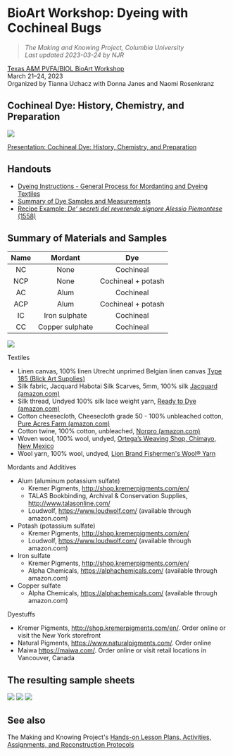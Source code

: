 # BioArt Workshop: Dyeing with Cochineal Bugs
>_The Making and Knowing Project, Columbia University_<br>
_Last updated 2023-03-24 by NJR_<br>

[Texas A&M PVFA/BIOL BioArt Workshop](https://pvfa.tamu.edu/news/2023/03/20/bio-art-workshops-to-show-creative-process-using-cochineal-insects-bacteria/)<br/>
March 21–24, 2023<br/>
Organized by Tianna Uchacz with Donna Janes and Naomi Rosenkranz

## Cochineal Dye: History, Chemistry, and Preparation

<img src="/images/sp23_tamu-dyes-coverpage.jpg?raw=true" />

[Presentation: Cochineal Dye: History, Chemistry, and Preparation](2023_dyes_cochineal-history-chem-prep_TAMU-compressed.pdf)


## Handouts

- [Dyeing Instructions - General Process for Mordanting and Dyeing Textiles](sp23_handout_dyeing-textiles_general-process.pdf)
- [Summary of Dye Samples and Measurements](sp23_printout_samples-amounts.pdf)
- [Recipe Example: *De' secreti del reverendo signore Alessio Piemontese* (1558)](sp23_printout_recipe-example-piemontese.pdf)

## Summary of Materials and Samples

| Name |     Mordant     |         Dye        |
|:----:|:---------------:|:------------------:|
|  NC  |       None      |      Cochineal     |
|  NCP |       None      | Cochineal + potash |
|  AC  |       Alum      |      Cochineal     |
|  ACP |       Alum      | Cochineal + potash |
|  IC  |  Iron sulphate  |      Cochineal     |
|  CC  | Copper sulphate |      Cochineal     |

<img src="/images/sp23_tamu-dyes_textiles.jpg?raw=true" />

Textiles
- Linen canvas, 100% linen Utrecht unprimed Belgian linen canvas [Type 185 (Blick Art Supplies)](http://www.dickblick.com/items/07394-2501/)
- Silk fabric, Jacquard Habotai Silk Scarves, 5mm, 100% silk [Jacquard (amazon.com)](https://www.amazon.com/Jacquard-Products-60-Inch-Habotai-Scarves/dp/B004QIOG2K/ref=sr_1_cc_1?s=aps&ie=UTF8&qid=1526216841&sr=1-1-catcorr&keywords=silk+scarf+for+dyeing)
- Silk thread, Undyed 100% silk lace weight yarn, [Ready to Dye (amazon.com)](https://www.amazon.com/gp/product/B06XJPNH9H/ref=oh_aui_search_detailpage?ie=UTF8&psc=1)
- Cotton cheesecloth, Cheesecloth grade 50 - 100% unbleached cotton, [Pure Acres Farm (amazon.com)](https://www.amazon.com/gp/product/B01CUU0RYQ/ref=oh_aui_search_detailpage?ie=UTF8&psc=1)
- Cotton twine, 100% cotton, unbleached, [Norpro (amazon.com)](https://www.amazon.com/gp/product/B01MQCK0SX/ref=ewc_pr_img_1?smid=ASWXYMZ62AL56&psc=1)
- Woven wool, 100% wool, undyed, [Ortega’s Weaving Shop, Chimayo, New Mexico](https://ortegasweaving.com/)
- Wool yarn, 100% wool, undyed, [Lion Brand Fishermen's Wool® Yarn](https://www.lionbrand.com/products/fishermens-wool-yarn?variant=32420913184861)

Mordants and Additives
- Alum (aluminum potassium sulfate)
     - Kremer Pigments, <http://shop.kremerpigments.com/en/>
     - TALAS Bookbinding, Archival & Conservation Supplies, <http://www.talasonline.com/>
     - Loudwolf, <https://www.loudwolf.com/> (available through amazon.com)
- Potash (potassium sulfate)
     - Kremer Pigments, <http://shop.kremerpigments.com/en/>
     - Loudwolf, <https://www.loudwolf.com/> (available through amazon.com)
- Iron sulfate
     - Kremer Pigments, <http://shop.kremerpigments.com/en/>
     - Alpha Chemicals, <https://alphachemicals.com/> (available through amazon.com)
- Copper sulfate
     - Alpha Chemicals, <https://alphachemicals.com/> (available through amazon.com)

Dyestuffs
- Kremer Pigments, <http://shop.kremerpigments.com/en/>. Order online or visit the New York storefront
- Natural Pigments, <https://www.naturalpigments.com/>. Order online
- Maiwa <https://maiwa.com/>. Order online or visit retail locations in Vancouver, Canada

## The resulting sample sheets

<img src="/images/sp23_tamu-dyes_textiles-final-01.jpg?raw=true" /> 

<img src="/images/sp23_tamu-dyes_textiles-final-03.jpg?raw=true" /> 

<img src="/images/sp23_tamu-dyes_textiles-final-02.jpg?raw=true" /> 

## See also
The Making and Knowing Project's [Hands-on Lesson Plans, Activities, Assignments, and Reconstruction Protocols](index-activity-assignments.md)



